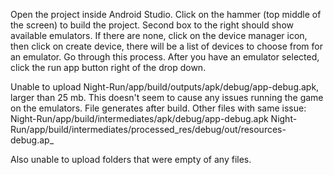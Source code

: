 Open the project inside Android Studio. Click on the hammer (top middle of the screen) to build the project. Second box to the right should show available emulators. If there are none, click on the device manager icon, then click on create device, there will be a list of devices to choose from for an emulator. Go through this process. After you have an emulator selected, click the run app button right of the drop down.


Unable to upload Night-Run/app/build/outputs/apk/debug/app-debug.apk, larger than 25 mb. This doesn't seem to cause any issues running the game on the emulators. File generates after build.
Other files with same issue:
Night-Run/app/build/intermediates/apk/debug/app-debug.apk
Night-Run/app/build/intermediates/processed_res/debug/out/resources-debug.ap_

Also unable to upload folders that were empty of any files.
